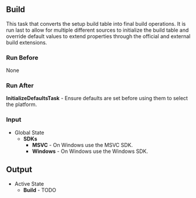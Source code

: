 ## Build
This task that converts the setup build table into final build operations. It is run last to allow for multiple different sources to initialize the build table and override default values to extend properties through the official and external build extensions.

### Run Before
None

### Run After
**InitializeDefaultsTask** - Ensure defaults are set before using them to select the platform.

### Input
* Global State
  * **SDKs**
    * **MSVC** - On Windows use the MSVC SDK.
    * **Windows** - On Windows use the Windows SDK.

## Output
* Active State
  * **Build** - TODO